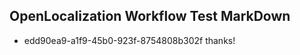 ## OpenLocalization Workflow Test MarkDown

* edd90ea9-a1f9-45b0-923f-8754808b302f 
thanks!



<!--HONumber=Jan16_HO3-->

